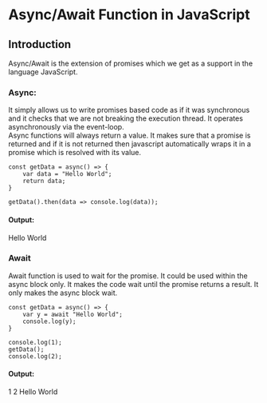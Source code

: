 # Async/Await Function in JavaScript

## Introduction

Async/Await is the extension of promises which we get as a support in the language JavaScript.

### Async:

It simply allows us to write promises based code as if it was synchronous and it checks that we are not breaking the execution thread. It operates asynchronously via the event-loop. <br>
Async functions will always return a value. It makes sure that a promise is returned and if it is not returned then javascript automatically wraps it in a promise which is resolved with its value. <br>

```
const getData = async() => {
	var data = "Hello World";
	return data;
}

getData().then(data => console.log(data));
```

#### Output:

Hello World<br>

### Await

Await function is used to wait for the promise. It could be used within the async block only. It makes the code wait until the promise returns a result. It only makes the async block wait.<br>

```
const getData = async() => {
	var y = await "Hello World";
	console.log(y);
}

console.log(1);
getData();
console.log(2);

```

#### Output:

1
2
Hello World
